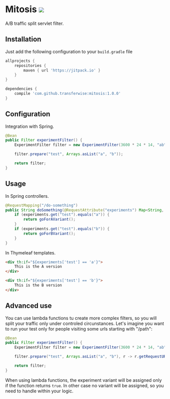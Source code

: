 # Mitosis ![](https://circleci.com/gh/transferwise/mitosis/tree/master.svg?style=shield&circle-token=e4edd781ef41072d705e58afe8fe17b79a9d4743)

A/B traffic split servlet filter.

## Installation

Just add the following configuration to your `build.gradle` file

```gradle
allprojects {
    repositories {
        maven { url 'https://jitpack.io' }
    }
}

dependencies {
    compile 'com.github.transferwise:mitosis:1.0.0'
}
```

## Configuration

Integration with Spring.

```java
@Bean
public Filter experimentFilter() {
    ExperimentFilter filter = new ExperimentFilter(3600 * 24 * 14, "ab", "experiments", "activate");

    filter.prepare("test", Arrays.asList("a", "b"));

    return filter;
}
```

## Usage

In Spring controllers.

```java
@RequestMapping("/do-something")
public String doSomething(@RequestAttribute("experiments") Map<String, String> experiments) {
    if (experiments.get("test").equals("a")) {
        return goForAVariant();
    }
    if (experiments.get("test").equals("b")) {
        return goForBVariant();
    }
}
```

In Thymeleaf templates.

```html
<div th:if="${experiments['test'] == 'a'}">
    This is the A version
</div>

<div th:if="${experiments['test'] == 'b'}">
    This is the B version
</div>
```

## Advanced use

You can use lambda functions tu create more complex filters, so you will split your traffic only under controled circunstances.
Let's imagine you want to run your test only for people visiting some urls starting with "/path":


```java 
@Bean
public Filter experimentFilter() {
    ExperimentFilter filter = new ExperimentFilter(3600 * 24 * 14, "ab", "experiments", "activate");

    filter.prepare("test", Arrays.asList("a", "b"), r -> r.getRequestURI().contains("/path"));

    return filter;
}

``` 
 
When using lambda functions, the experiment variant will be assigned only if the function returns `true`. In other case no variant will be assigned, so you need to handle within your logic.

